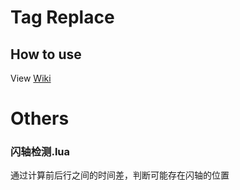# Tag Replace
## How to use
View [Wiki](https://github.com/op200/Tag-Replace_for_Aegisub/wiki)

# Others
### 闪轴检测.lua
通过计算前后行之间的时间差，判断可能存在闪轴的位置
